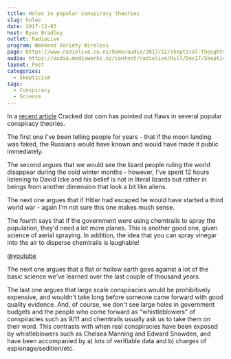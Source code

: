 ```yaml
---
title: Holes in popular conspiracy theories
slug: holes
date: 2017-12-03
host: Ryan Bradley
outlet: RadioLive
program: Weekend Variety Wireless
page: https://www.radiolive.co.nz/home/audio/2017/12/skeptical-thoughts-with-mark-honeychurch.html
audio: https://audio.mediaworks.nz/content/radiolive/Hill/Dec17/SkepticalThoughts3_12_17.mp3
layout: Post
categories:
  - Skepticism
tags:
  - Conspiracy
  - Science
---
```


In a [recent article](http://www.cracked.com/article_24943_6-fatal-flaws-behind-famous-conspiracy-theories.html) Cracked dot com has pointed out flaws in several popular conspiracy theories.

<!-- more -->

The first one I've been telling people for years - that if the moon landing was faked, the Russians would have known and would have made it public immediately.

The second argues that we would see the lizard people ruling the world disappear during the cold winter months - however, I've spent 12 hours listening to David Icke and his belief is not in literal lizards but rather in beings from another dimension that look a bit like aliens.

The next one argues that if Hitler had escaped he would have started a third world war - again I'm not sure this one makes much sense.

The fourth says that if the government were using chemtrails to spray the population, they'd need a lot more planes. This is another good one, given science of aerial spraying. In addition, the idea that you can spray vinegar into the air to disperse chemtrails is laughable!

@[youtube](https://youtu.be/YsdeAF_Prfo)

The next one argues that a flat or hollow earth goes against a lot of the basic science we've learned over the last couple of thousand years.

The last one argues that large scale conspiracies would be prohibitively expensive, and wouldn't take long before someone came forward with good quality evidence. And, of course, we don't see large holes in government budgets and the people who come forward as "whistleblowers" of conspiracies such as 9/11 and chemtrails usually ask us to take them on their word. This contrasts with when real conspiracies have been exposed by whistleblowers such as Chelsea Manning and Edward Snowden, and have been accompanied by a) lots of verifiable data and b) charges of espionage/sedition/etc.
